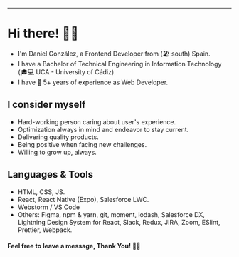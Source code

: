 
********
# Hi there! 👋😃 

<!--
**danigonlinea/danigonlinea** is a ✨ _special_ ✨ repository because its `README.md` (this file) appears on your GitHub profile. -->

-  I'm Daniel González, a Frontend Developer from (🏖️ south) Spain.
-  I have a Bachelor of Technical Engineering in Information Technology (🎓💻 UCA - University of Cádiz)
-  I have 🌱 5+ years of experience as Web Developer.

## I consider myself

- Hard-working person caring about user's experience.
- Optimization always in mind and endeavor to stay current.
- Delivering quality products.
- Being positive when facing new challenges.
- Willing to grow up, always.

## Languages & Tools

- HTML, CSS, JS.
- React, React Native (Expo), Salesforce LWC.
- Webstorm / VS Code
- Others: Figma, npm & yarn, git, moment, lodash, Salesforce DX, Lightning Design System for React, Slack, Redux, JIRA, Zoom, ESlint, Prettier, Webpack.

#### Feel free to leave a message, Thank You! 🙏🏼
